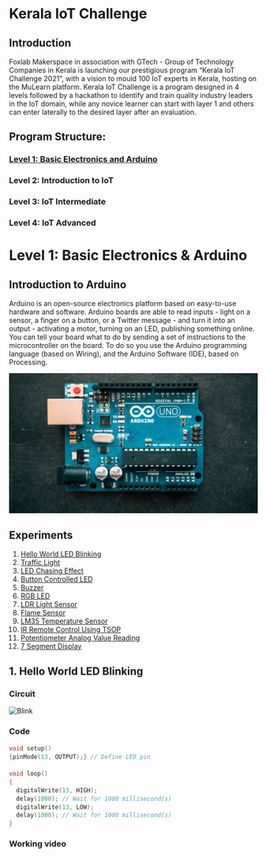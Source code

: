 # Kerala IoT Challenge
## Introduction
Foxlab Makerspace in association with GTech - Group of Technology Companies in Kerala is launching our prestigious program  “Kerala IoT Challenge 2021”,  with a vision to mould 100 IoT experts in Kerala, hosting on the MuLearn platform. Kerala IoT Challenge is a program designed in 4 levels followed by a hackathon to identify and train quality industry leaders in the IoT domain, while any novice learner can start with layer 1 and others can enter laterally to the desired layer after an evaluation.
## Program Structure:
### [Level 1: Basic Electronics and Arduino](#level1)
### Level 2: Introduction to IoT
### Level 3: IoT Intermediate
### Level 4: IoT Advanced

<a name='level1'></a>
# Level 1: Basic Electronics & Arduino
## Introduction to Arduino
Arduino is an open-source electronics platform based on easy-to-use hardware and software. Arduino boards are able to read inputs - light on a sensor, a finger on a button, or a Twitter message - and turn it into an output - activating a motor, turning on an LED, publishing something online. You can tell your board what to do by sending a set of instructions to the microcontroller on the board. To do so you use the Arduino programming language (based on Wiring), and the Arduino Software (IDE), based on Processing.

![Photo by Harrison Broadbent on Unsplash](https://github.com/sivanathv/Kerala_IoT_Challenge/blob/main/Images/harrison-broadbent-fZB51omnY_Y-unsplash.jpg "Arduino UNO")

## Experiments
  1. [Hello World LED Blinking](#blink)
  2. [Traffic Light](#traffic)
  3. [LED Chasing Effect](#chase)
  4. [Button Controlled LED](#button)
  5. [Buzzer](#buzzer)
  6. [RGB LED](#rgb)
  7. [LDR Light Sensor](#ldr)
  8. [Flame Sensor](#flame)
  9. [LM35 Temperature Sensor](#lm35)
  10. [IR Remote Control Using TSOP](#ir)
  11. [Potentiometer Analog Value Reading](#pot)
  12. [7 Segment Display](#7)

<a name='blink'></a>
## 1. Hello World LED Blinking
### Circuit
![Blink](https://user-images.githubusercontent.com/42141371/147439431-b33bf2d9-e204-4fd3-8f45-a0c2bf272e95.png "Tinker Cad Circuit")
### Code
```c++
void setup()
{pinMode(13, OUTPUT);} // Define LED pin

void loop()
{
  digitalWrite(13, HIGH);
  delay(1000); // Wait for 1000 millisecond(s)
  digitalWrite(13, LOW);
  delay(1000); // Wait for 1000 millisecond(s)
}
```
### Working video
